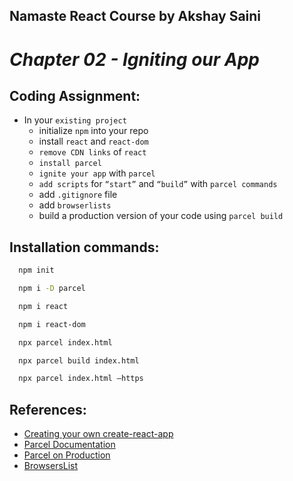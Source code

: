 ## Namaste React Course by Akshay Saini

# _Chapter 02 - Igniting our App_

## Coding Assignment:

- In your `existing project`
  - initialize `npm` into your repo
  - install `react` and `react-dom`
  - `remove CDN links` of `react`
  - `install parcel`
  - `ignite your app` with `parcel`
  - `add scripts` for `“start”` and `“build”` with `parcel commands`
  - add `.gitignore` file
  - add `browserlists`
  - build a production version of your code using `parcel build`

## Installation commands:

```bash
  npm init
```

```bash
  npm i -D parcel
```

```bash
  npm i react
```

```bash
  npm i react-dom
```

```bash
  npx parcel index.html
```

```bash
  npx parcel build index.html
```

```bash
  npx parcel index.html –https
```

## References:

- [Creating your own create-react-app](https://medium.com/@JedaiSaboteur/creating-a-react-app-from-scratch-f3c693b84658)
- [Parcel Documentation](https://parceljs.org/getting-started/webapp/)
- [Parcel on Production](https://parceljs.org/features/production/)
- [BrowsersList](https://browserslist.dev/)

